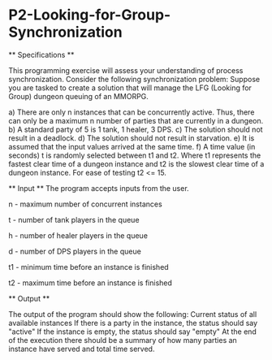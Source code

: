 # P2-Looking-for-Group-Synchronization

** Specifications **

This programming exercise will assess your understanding of process synchronization.
Consider the following synchronization problem:
Suppose you are tasked to create a solution that will manage the LFG (Looking for Group) dungeon queuing of an MMORPG.

a) There are only n instances that can be concurrently active. Thus, there can only be a maximum n number of parties that are currently in a dungeon.
b) A standard party of 5 is 1 tank, 1 healer, 3 DPS.
c) The solution should not result in a deadlock.
d) The solution should not result in starvation.
e) It is assumed that the input values arrived at the same time.
f) A time value (in seconds) t is randomly selected between t1 and t2. Where t1 represents the fastest clear time of a dungeon instance and t2 is the slowest clear time of a dungeon instance. For ease of testing t2 <= 15.

** Input **
The program accepts inputs from the user.

n - maximum number of concurrent instances

t - number of tank players in the queue

h - number of healer players in the queue

d - number of DPS players in the queue

t1 - minimum time before an instance is finished

t2 - maximum time before an instance is finished 

** Output **

The output of the program should show the following:
Current status of all available instances
If there is a party in the instance, the status should say "active"
If the instance is empty, the status should say "empty"
At the end of the execution there should be a summary of how many parties an instance have served and total time served.
